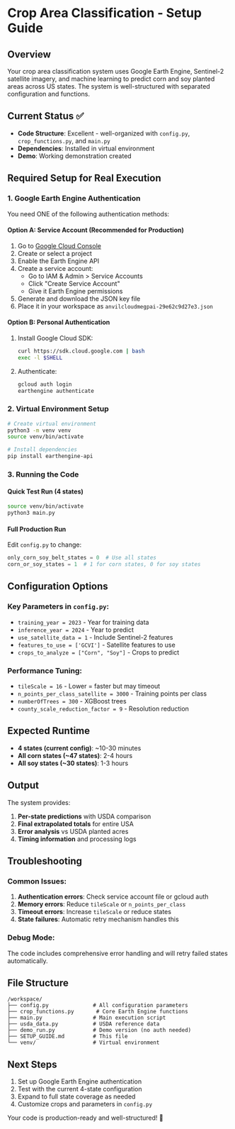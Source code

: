 # Crop Area Classification - Setup Guide

## Overview
Your crop area classification system uses Google Earth Engine, Sentinel-2 satellite imagery, and machine learning to predict corn and soy planted areas across US states. The system is well-structured with separated configuration and functions.

## Current Status ✅
- **Code Structure**: Excellent - well-organized with `config.py`, `crop_functions.py`, and `main.py`
- **Dependencies**: Installed in virtual environment
- **Demo**: Working demonstration created

## Required Setup for Real Execution

### 1. Google Earth Engine Authentication

You need ONE of the following authentication methods:

#### Option A: Service Account (Recommended for Production)
1. Go to [Google Cloud Console](https://console.cloud.google.com/)
2. Create or select a project
3. Enable the Earth Engine API
4. Create a service account:
   - Go to IAM & Admin > Service Accounts
   - Click "Create Service Account"
   - Give it Earth Engine permissions
5. Generate and download the JSON key file
6. Place it in your workspace as `anvilcloudmegpai-29e62c9d27e3.json`

#### Option B: Personal Authentication
1. Install Google Cloud SDK:
   ```bash
   curl https://sdk.cloud.google.com | bash
   exec -l $SHELL
   ```
2. Authenticate:
   ```bash
   gcloud auth login
   earthengine authenticate
   ```

### 2. Virtual Environment Setup
```bash
# Create virtual environment
python3 -m venv venv
source venv/bin/activate

# Install dependencies
pip install earthengine-api
```

### 3. Running the Code

#### Quick Test Run (4 states)
```bash
source venv/bin/activate
python3 main.py
```

#### Full Production Run
Edit `config.py` to change:
```python
only_corn_soy_belt_states = 0  # Use all states
corn_or_soy_states = 1  # 1 for corn states, 0 for soy states
```

## Configuration Options

### Key Parameters in `config.py`:
- `training_year = 2023` - Year for training data
- `inference_year = 2024` - Year to predict
- `use_satellite_data = 1` - Include Sentinel-2 features
- `features_to_use = ['GCVI']` - Satellite features to use
- `crops_to_analyze = ["Corn", "Soy"]` - Crops to predict

### Performance Tuning:
- `tileScale = 16` - Lower = faster but may timeout
- `n_points_per_class_satellite = 3000` - Training points per class
- `numberOfTrees = 300` - XGBoost trees
- `county_scale_reduction_factor = 9` - Resolution reduction

## Expected Runtime
- **4 states (current config)**: ~10-30 minutes
- **All corn states (~47 states)**: 2-4 hours
- **All soy states (~30 states)**: 1-3 hours

## Output
The system provides:
1. **Per-state predictions** with USDA comparison
2. **Final extrapolated totals** for entire USA
3. **Error analysis** vs USDA planted acres
4. **Timing information** and processing logs

## Troubleshooting

### Common Issues:
1. **Authentication errors**: Check service account file or gcloud auth
2. **Memory errors**: Reduce `tileScale` or `n_points_per_class`
3. **Timeout errors**: Increase `tileScale` or reduce states
4. **State failures**: Automatic retry mechanism handles this

### Debug Mode:
The code includes comprehensive error handling and will retry failed states automatically.

## File Structure
```
/workspace/
├── config.py              # All configuration parameters
├── crop_functions.py       # Core Earth Engine functions
├── main.py                # Main execution script
├── usda_data.py           # USDA reference data
├── demo_run.py            # Demo version (no auth needed)
├── SETUP_GUIDE.md         # This file
└── venv/                  # Virtual environment
```

## Next Steps
1. Set up Google Earth Engine authentication
2. Test with the current 4-state configuration
3. Expand to full state coverage as needed
4. Customize crops and parameters in `config.py`

Your code is production-ready and well-structured! 🚀